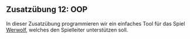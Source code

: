
## Zusatzübung 12: OOP

In dieser Zusatzübung programmieren wir ein einfaches Tool für das Spiel [Werwolf](https://de.wikipedia.org/wiki/Die_Werwölfe_von_Düsterwald_(Spiel)), welches den Spielleiter unterstützen soll.

